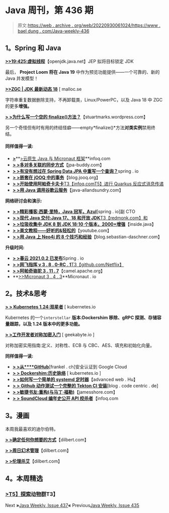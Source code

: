 # Java 周刊，第 436 期

> 原文:[https://web . archive . org/web/20220930061024/https://www . bael dung . com/Java-weekly-436](https://web.archive.org/web/20220930061024/https://www.baeldung.com/java-weekly-436)

## **1。Spring 和 Java**

[**>>19:425:虚拟线程**](https://web.archive.org/web/20220813065656/https://mail.openjdk.java.net/pipermail/jdk-dev/2022-April/006530.html)【openjdk.java.net】JEP 拟将目标锁定 JDK

最后， **Project Loom 将在 Java 19** 中作为预览功能提供——一个可靠的、新的 Java 并发模型！

[**>>ZGC | JDK 最新动态 18**](https://web.archive.org/web/20220813065656/https://malloc.se/blog/zgc-jdk18) [ malloc.se

字符串重复数据删除支持，不再卸载类，Linux/PowerPC，以及 Java 18 中 ZGC 的更多**增强。**

[**> >为什么写一个空的 finalize()方法？**](https://web.archive.org/web/20220813065656/https://stuartmarks.wordpress.com/2022/04/27/why-write-an-empty-finalize-method/)【stuartmarks.wordpress.com】

另一个奇怪但有时有用的终结怪癖——empty*finalize()*方法**对类实例**禁用终结。

#### **同样值得一读:**

*   [**>**](https://web.archive.org/web/20220813065656/https://stuartmarks.wordpress.com/2022/04/27/why-write-an-empty-finalize-method/)**[>云原生 Java 与 Micronaut 框架](https://web.archive.org/web/20220813065656/https://www.infoq.com/articles/native-java-micronaut)**infoq.com
*   **[> >多对多关联的同步方式](https://web.archive.org/web/20220813065656/https://www.jpa-buddy.com/blog/synchronization-methods-for-many-to-many-associations/)**【jpa-buddy.com】
*   [**> >有没有想过在 Spring Data JPA 中重写一个查询？**](https://web.archive.org/web/20220813065656/https://spring.io/blog/2022/05/02/ever-wanted-to-rewrite-a-query-in-spring-data-jpa)spring . io
*   [**> >嵌套在 jOOQ 中的事务**](https://web.archive.org/web/20220813065656/https://blog.jooq.org/nested-transactions-in-jooq/)【blog.jooq.org】
*   [**> >开始使用阿帕奇卡夫卡**T3【infoq.comT5】进行 Quarkus 反应式消息传递](https://web.archive.org/web/20220813065656/https://www.infoq.com/articles/data-with-quarkus-kafka/)
*   [**> >用 Java 调用谷歌云服务**](https://web.archive.org/web/20220813065656/http://www.java-allandsundry.com/2022/04/calling-google-cloud-services-injava.html)【java-allandsundry.com】

**网络研讨会和演示:**

*   [**> >精彩播客:西蒙·里特，Java 冠军，Azul**](https://web.archive.org/web/20220813065656/https://spring.io/blog/2022/04/28/a-bootiful-podcast-simon-ritter-java-champion-and-deputy-cto-at-azul)[spring . io]副 CTO
*   [**> >现代 Java 交付:Java 17、18 和开放 JDK**T3【redmonk.com】和](https://web.archive.org/web/20220813065656/https://redmonk.com/jgovernor/2022/04/28/modern-java-delivery-java-17-18-and-open-jdk/)
*   [**> >垃圾收集中 JDK 8 到 JDK 18:10 个版本，2000+增强**](https://web.archive.org/web/20220813065656/https://inside.java/2022/05/02/odl-jdk8-to-jdk18-gc/)【inside.java】
*   [**> >美文教程——好听的&轻松的**](https://web.archive.org/web/20220813065656/https://www.youtube.com/watch?v=Xatr8AZLOsE)【youtube.com】
*   [**> >用 Java 上 Neo4j 的 8 个技巧和经验**](https://web.archive.org/web/20220813065656/https://blog.sebastian-daschner.com/entries/tips-experiences-on-neo4j-ogm)【blog.sebastian-daschner.com】

**升级时间:**

*   [**> >春云 2021.0.2 已发布**](https://web.archive.org/web/20220813065656/https://spring.io/blog/2022/04/26/spring-cloud-2021-0-2-has-been-released)Spring . io
*   [**> >网飞指挥 v 3 . 8 . 0-RC . 1**T3【github.com/Netflix】](https://web.archive.org/web/20220813065656/https://github.com/Netflix/conductor/releases)
*   [**> >阿帕奇骆驼 3 . 11 . 7**](https://web.archive.org/web/20220813065656/https://camel.apache.org/blog/2022/05/RELEASE-3.11.7/)【camel.apache.org】
*   **[>>Micronaut 3 . 4 . 3](https://web.archive.org/web/20220813065656/https://micronaut.io/2022/04/29/micronaut-3-4-3-released/)**Micronaut . io

## **2。技术&思考**

[**> > Kubernetes 1.24:观星者**](https://web.archive.org/web/20220813065656/https://kubernetes.io/blog/2022/05/03/kubernetes-1-24-release-announcement/) [ kubernetes.io

Kubernetes 的一个`interstellar` **版本:Dockershim 移除、gRPC 探测、存储容量跟踪，以及 1.24 版本中的更多功能。**

**[> >工作开发者对称加密入门](https://web.archive.org/web/20220813065656/https://www.geekabyte.io/2022/05/introduction-to-symmetric-encryption.html)** [ geekabyte.io ]

对称加密实用指南:定义、对称性、ECB 与 CBC、AES、填充和初始化向量。

**同样值得一读:**

*   [**> >从****GitHub**](https://web.archive.org/web/20220813065656/https://blog.frankel.ch/authenticate-google-cloud-github/)[frankel . ch]安全认证到 Google Cloud
*   **[> > Dockershim:历史脉络](https://web.archive.org/web/20220813065656/https://kubernetes.io/blog/2022/05/03/dockershim-historical-context/)** [ kubernetes.io ]
*   **[> >如何写一个简单的 systemd 定时器](https://web.archive.org/web/20220813065656/https://advancedweb.hu/how-to-write-a-simple-systemd-timer/)**【advanced web . Hu】
*   **[> > Github 动作测试一个完整的 Tekton CI 安装](https://web.archive.org/web/20220813065656/https://blog.codecentric.de/en/2022/04/github-actions-test-a-full-tekton-ci-installation/)**[blog . code centric . de]
*   [**> >敏捷书友:重构(与马丁·福勒)**](https://web.archive.org/web/20220813065656/https://www.jamesshore.com/v2/books/aoad2/book_club/refactoring)【jamesshore.com】
*   [**> > SoundCloud 编年史公开 API 绞杀者**](https://web.archive.org/web/20220813065656/https://www.infoq.com/news/2022/05/soundcloud-end-strangler/)【infoq.com

## **3。漫画**

本周我最喜欢的迪尔伯特。

**[> >确定任何你想要的方式](https://web.archive.org/web/20220813065656/https://dilbert.com/strip/2022-05-03)**【dilbert.com】

**[> >周日幻术管理](https://web.archive.org/web/20220813065656/https://dilbert.com/strip/2022-05-01)**【dilbert.com】

**[> >伦理杀艾](https://web.archive.org/web/20220813065656/https://dilbert.com/strip/2022-04-26)**【dilbert.com】

## **4。本周精选**

### **[>T5】探索动物群](/web/20220813065656/https://www.baeldung.com/fauna-jw-ww3o)T3】**

Next **»**[Java Weekly, Issue 437](/web/20220813065656/https://www.baeldung.com/java-weekly-437)**«** Previous[Java Weekly, Issue 435](/web/20220813065656/https://www.baeldung.com/java-weekly-435)